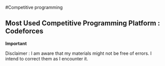 #Competitive programming

## Most Used Competitive Programming Platform : Codeforces

**Important**

Disclaimer : I am aware that my materials might not be free of errors. I intend to correct them as I encounter it.

